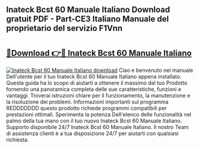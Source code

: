 ## Inateck Bcst 60 Manuale Italiano Download gratuit PDF - Part-CE3 Italiano Manuale del proprietario del servizio F1Vnn

# <h2><a href="http://dfdh1hs.blite.top/?on=Inateck+Bcst+60+Manuale+Italiano">🔗Download 👉🔴 Inateck Bcst 60 Manuale Italiano</a></h2>

[![Inateck Bcst 60 Manuale Italiano download](https://i.imgur.com/lujVjoI.png)](http://dfdh1hs.blite.top/?on=Inateck+Bcst+60+Manuale+Italiano)
Ciao e benvenuto nel manuale Dell'utente per il tuo Inateck Bcst 60 Manuale Italiano appena installato. Questa guida ha lo scopo di aiutarti a ottenere il massimo dal tuo Prodotto fornendo una panoramica completa delle sue caratteristiche, funzioni e vantaggi. Troverai istruzioni chiare per il funzionamento, la manutenzione e la risoluzione dei problemi. Informazioni importanti sul programma REDDDDDDD questo prodotto richiede programmi compatibili per prestazioni ottimali. Sperimenta la potenza Dell'elenco delle funzionalità nel palmo della tua mano con il tuo nuovo Inateck Bcst 60 Manuale Italiano. Supporto disponibile 24/7 Inateck Bcst 60 Manuale Italiano. Il nostro Team di assistenza clienti è a tua disposizione 24/7 per aiutarti con qualsiasi richiesta.
